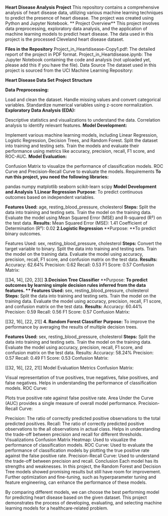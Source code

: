 
**Heart Disease Analysis Project**
This repository contains a comprehensive analysis of heart disease data, utilizing various machine learning techniques to predict the presence of heart disease. The project was created using Python and Jupyter Notebook.
**
Project Overview**
This project involves data preprocessing, exploratory data analysis, and the application of machine learning models to predict heart disease. The data used in this project is the processed Cleveland heart disease dataset.


**Files in the Repository**
Project_in_Heartdisease-Copy1.pdf: The detailed report of the project in PDF format.
Project_in_Heartdisease.ipynb: The Jupyter Notebook containing the code and analysis (not uploaded yet, please add this if you have the file).
Data Source
The dataset used in this project is sourced from the UCI Machine Learning Repository:

**Heart Disease Data Set**
**Project Structure**

**Data Preprocessing:**

Load and clean the dataset.
Handle missing values and convert categorical variables.
Standardize numerical variables using z-score normalization.
**Exploratory Data Analysis (EDA):**

Descriptive statistics and visualizations to understand the data.
Correlation analysis to identify relevant features.
**Model Development:**

Implement various machine learning models, including Linear Regression, Logistic Regression, Decision Trees, and Random Forest.
Split the dataset into training and testing sets.
Train the models and evaluate their performance using metrics like accuracy, precision, recall, F1 score, and ROC-AUC.
**Model Evaluation:**

Confusion Matrix to visualize the performance of classification models.
ROC Curve and Precision-Recall Curve to evaluate the models.
Requirements
**To run this project, you need the following libraries:**

pandas
numpy
matplotlib
seaborn
scikit-learn
scipy
**Model Development and Analysis**
**1.Linear Regression**
**Purpose**: To predict continuous outcomes based on independent variables.

**Features Used:** age, resting_blood_pressure, cholesterol
**Steps:**
Split the data into training and testing sets.
Train the model on the training data.
Evaluate the model using Mean Squared Error (MSE) and R-squared (R²) on the test data.
**Results:**
Mean Squared Error (MSE): 1.41
Coefficient of Determination (R²): 0.02
**2.Logistic Regression**
**Purpose: **To predict binary outcomes.

Features Used: sex, resting_blood_pressure, cholesterol
**Steps:**
Convert the target variable to binary.
Split the data into training and testing sets.
Train the model on the training data.
Evaluate the model using accuracy, precision, recall, F1 score, and confusion matrix on the test data.
**Results:**
Accuracy: 62.64%
Precision: 0.62
Recall: 0.53
F1 Score: 0.57
Confusion Matrix:


[[34, 14],
 [20, 23]]
**3.Decision Tree Classifier**
**Purpose: **To predict outcomes by learning simple decision rules inferred from the data features.
**
Features Used:** sex, resting_blood_pressure, cholesterol
**Steps:**
Split the data into training and testing sets.
Train the model on the training data.
Evaluate the model using accuracy, precision, recall, F1 score, and confusion matrix on the test data.
**Results:**
Accuracy: 60.44%
Precision: 0.59
Recall: 0.56
F1 Score: 0.57
Confusion Matrix:


[[32, 16],
 [22, 21]]
**4. Random Forest Classifier**
**Purpose:** To improve the performance by averaging the results of multiple decision trees.

**Features Used:** sex, resting_blood_pressure, cholesterol
**Steps:**
Split the data into training and testing sets.
Train the model on the training data.
Evaluate the model using accuracy, precision, recall, F1 score, and confusion matrix on the test data.
Results:
Accuracy: 58.24%
Precision: 0.57
Recall: 0.49
F1 Score: 0.53
Confusion Matrix:


[[32, 16],
 [22, 21]]
Model Evaluation Metrics
Confusion Matrix:

Visual representation of true positives, true negatives, false positives, and false negatives.
Helps in understanding the performance of classification models.
ROC Curve:

Plots true positive rate against false positive rate.
Area Under the Curve (AUC) provides a single measure of overall model performance.
Precision-Recall Curve:

Precision: The ratio of correctly predicted positive observations to the total predicted positives.
Recall: The ratio of correctly predicted positive observations to the all observations in actual class.
Helps in understanding the trade-off between precision and recall for different thresholds.
Visualizations
Confusion Matrix Heatmap: Used to visualize the performance of classification models.
ROC Curve: Used to evaluate the performance of classification models by plotting the true positive rate against the false positive rate.
Precision-Recall Curve: Used to understand the trade-off between precision and recall.
Conclusion
Each model has its strengths and weaknesses. In this project, the Random Forest and Decision Tree models showed promising results but still have room for improvement. Further optimization and fine-tuning, such as hyperparameter tuning and feature engineering, can enhance the performance of these models.

By comparing different models, we can choose the best performing model for predicting heart disease based on the given dataset. This project demonstrates the process of developing, evaluating, and selecting machine learning models for a healthcare-related problem.
